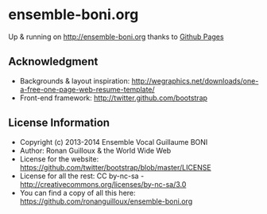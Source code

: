 ensemble-boni.org
=================

Up & running on http://ensemble-boni.org thanks to [Github Pages](https://help.github.com/categories/20/articles)


Acknowledgment
--------------

* Backgrounds & layout inspiration: http://wegraphics.net/downloads/one-a-free-one-page-web-resume-template/
* Front-end framework: http://twitter.github.com/bootstrap


License Information
-------------------

* Copyright (c) 2013-2014 Ensemble Vocal Guillaume BONI
* Author: Ronan Guilloux & the World Wide Web
* License for the website: https://github.com/twitter/bootstrap/blob/master/LICENSE
* License for all the rest: CC by-nc-sa - http://creativecommons.org/licenses/by-nc-sa/3.0
* You can find a copy of all this here: https://github.com/ronanguilloux/ensemble-boni.org

